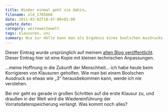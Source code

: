 ```yaml
---
title: Wieder einmal geht sie dahin…
filename: old_1785668
date: 2011-03-02T18:47:00+01:00
update_date:
category: weiteweitewelt
tags: klausuren, uni
summary: Wie zur Hölle kann man als Ergebnis eines boolschen Ausdrucks „3“ herausbekommen?
---
```

Dieser Eintrag wurde ursprünglich auf meinem [alten Blog veröffentlicht](https://stu.blogger.de/stories/1785668/). Dieser Eintrag hier ist eine Kopie mit kleinen technischen Anpassungen.

…meine Hoffnung in die Zukunft der Menschheit… ich habe heute beim Korrigieren von Klausuren geholfen. Wie man bei einem Boolschen Ausdruck so etwas wie „3“ herausbekommen kann, werde ich nie verstehen.

Bei mir geht es gerade in großen Schritten auf die erste Klausur zu, und draußen in der Welt wird die Wiedereinführung der Vorratsdatenspeicherung verlangt. Was kommt noch alles?
